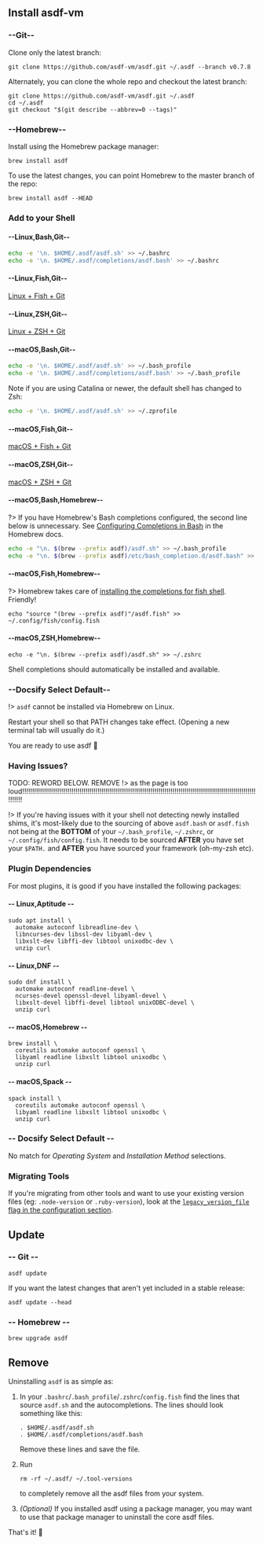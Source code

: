 ## Install asdf-vm

<!-- select:start -->
<!-- select-menu-labels: Installation Method -->

### --Git--

Clone only the latest branch:

```shell
git clone https://github.com/asdf-vm/asdf.git ~/.asdf --branch v0.7.8
```

Alternately, you can clone the whole repo and checkout the latest branch:

```shell
git clone https://github.com/asdf-vm/asdf.git ~/.asdf
cd ~/.asdf
git checkout "$(git describe --abbrev=0 --tags)"
```

### --Homebrew--

Install using the Homebrew package manager:

```shell
brew install asdf
```

To use the latest changes, you can point Homebrew to the master branch of the repo:

```shell
brew install asdf --HEAD
```

<!-- select:end -->

### Add to your Shell

<!-- select:start -->
<!-- select-menu-labels: Operating System,Shell,Installation Method -->

#### --Linux,Bash,Git--

```bash
echo -e '\n. $HOME/.asdf/asdf.sh' >> ~/.bashrc
echo -e '\n. $HOME/.asdf/completions/asdf.bash' >> ~/.bashrc
```

#### --Linux,Fish,Git--

[Linux + Fish + Git](_sections/add-to-shell/fish-git.md ':include')

#### --Linux,ZSH,Git--

[Linux + ZSH + Git](_sections/add-to-shell/zsh-git.md ':include')

#### --macOS,Bash,Git--

```bash
echo -e '\n. $HOME/.asdf/asdf.sh' >> ~/.bash_profile
echo -e '\n. $HOME/.asdf/completions/asdf.bash' >> ~/.bash_profile
```

Note if you are using Catalina or newer, the default shell has changed to Zsh:

```bash
echo -e '\n. $HOME/.asdf/asdf.sh' >> ~/.zprofile
```

#### --macOS,Fish,Git--

[macOS + Fish + Git](_sections/add-to-shell/fish-git.md ':include')

#### --macOS,ZSH,Git--

[macOS + ZSH + Git](_sections/add-to-shell/zsh-git.md ':include')

#### --macOS,Bash,Homebrew--

?> If you have Homebrew's Bash completions configured, the second line below is
unnecessary. See [Configuring Completions
in Bash](https://docs.brew.sh/Shell-Completion#configuring-completions-in-bash)
in the Homebrew docs.

```bash
echo -e "\n. $(brew --prefix asdf)/asdf.sh" >> ~/.bash_profile
echo -e "\n. $(brew --prefix asdf)/etc/bash_completion.d/asdf.bash" >> ~/.bash_profile
```

#### --macOS,Fish,Homebrew--

?> Homebrew takes care of [installing the completions for fish
shell](https://docs.brew.sh/Shell-Completion#configuring-completions-in-fish).
Friendly!

```shell
echo "source "(brew --prefix asdf)"/asdf.fish" >> ~/.config/fish/config.fish
```

#### --macOS,ZSH,Homebrew--

```shell
echo -e "\n. $(brew --prefix asdf)/asdf.sh" >> ~/.zshrc
```

Shell completions should automatically be installed and available.

### --Docsify Select Default--

!> `asdf` cannot be installed via Homebrew on Linux.

<!-- select:end -->

Restart your shell so that PATH changes take effect. (Opening a new terminal
tab will usually do it.)

You are ready to use asdf 🎉

### Having Issues?

TODO: REWORD BELOW. REMOVE !> as the page is too loud!!!!!!!!!!!!!!!!!!!!!!!!!!!!!!!!!!!!!!!!!!!!!!!!!!!!!!!!!!!!!!!!!!!!!!!!!!!!!!!!!!!!!!!!!!!!!!!!!!!!!!!!!!!!!!!!!!!!!!!!!!!!!

!> If you're having issues with it your shell not detecting newly installed shims, it's most-likely due to the sourcing of above `asdf.bash` or `asdf.fish` not being at the **BOTTOM** of your `~/.bash_profile`, `~/.zshrc`, or `~/.config/fish/config.fish`. It needs to be sourced **AFTER** you have set your `$PATH.` and **AFTER** you have sourced your framework (oh-my-zsh etc).

### Plugin Dependencies

For most plugins, it is good if you have installed the following packages:

<!-- select:start -->
<!-- select-menu-labels: Operating System,Installation Method -->

#### -- Linux,Aptitude --

```shell
sudo apt install \
  automake autoconf libreadline-dev \
  libncurses-dev libssl-dev libyaml-dev \
  libxslt-dev libffi-dev libtool unixodbc-dev \
  unzip curl
```

#### -- Linux,DNF --

```shell
sudo dnf install \
  automake autoconf readline-devel \
  ncurses-devel openssl-devel libyaml-devel \
  libxslt-devel libffi-devel libtool unixODBC-devel \
  unzip curl
```

#### -- macOS,Homebrew --

```shell
brew install \
  coreutils automake autoconf openssl \
  libyaml readline libxslt libtool unixodbc \
  unzip curl
```

#### -- macOS,Spack --

```shell
spack install \
  coreutils automake autoconf openssl \
  libyaml readline libxslt libtool unixodbc \
  unzip curl
```

### -- Docsify Select Default --

No match for _Operating System_ and _Installation Method_ selections.

<!-- select:end -->

### Migrating Tools

If you're migrating from other tools and want to use your existing version files (eg: `.node-version` or `.ruby-version`), look at the [`legacy_version_file` flag in the configuration section](core-configuration?id=homeasdfrc).

## Update

<!-- select:start -->
<!-- select-menu-labels: Installation Method -->

### -- Git --

```shell
asdf update
```

If you want the latest changes that aren't yet included in a stable release:

```shell
asdf update --head
```

### -- Homebrew --

```shell
brew upgrade asdf
```

<!-- select:end -->

## Remove

Uninstalling `asdf` is as simple as:

1.  In your `.bashrc`/`.bash_profile`/`.zshrc`/`config.fish` find the lines that source `asdf.sh` and the autocompletions. The lines should look something like this:

    ```shell
    . $HOME/.asdf/asdf.sh
    . $HOME/.asdf/completions/asdf.bash
    ```

    Remove these lines and save the file.

2.  Run

    ```shell
    rm -rf ~/.asdf/ ~/.tool-versions
    ```

    to completely remove all the asdf files from your system.

3.  _(Optional)_ If you installed asdf using a package manager, you may want to use that package manager to uninstall the core asdf files.

That's it! 🎉
